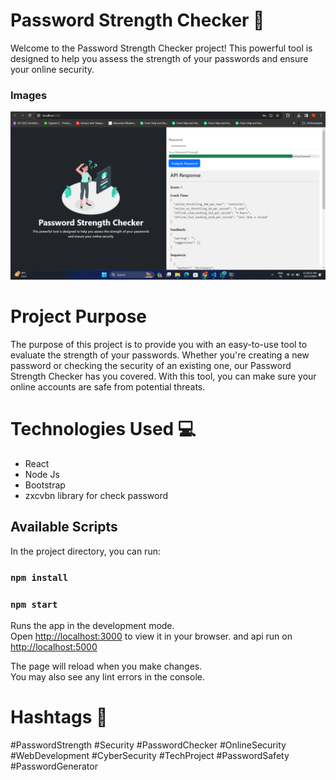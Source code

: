 # Password Strength Checker 🔐

Welcome to the Password Strength Checker project! This powerful tool is designed to help you assess the strength of your passwords and ensure your online security.

### Images

![Transaction Output](./password_strength_check.png)

# Project Purpose

The purpose of this project is to provide you with an easy-to-use tool to evaluate the strength of your passwords. Whether you're creating a new password or checking the security of an existing one, our Password Strength Checker has you covered. With this tool, you can make sure your online accounts are safe from potential threats.

# Technologies Used 💻

- React
- Node Js
- Bootstrap
- zxcvbn library for check password

## Available Scripts

In the project directory, you can run:

### `npm install`

### `npm start`

Runs the app in the development mode.\
Open [http://localhost:3000](http://localhost:3000) to view it in your browser.
and api run on [http://localhost:5000](http://localhost:5000)

The page will reload when you make changes.\
You may also see any lint errors in the console.

# Hashtags 📌

#PasswordStrength #Security #PasswordChecker #OnlineSecurity #WebDevelopment #CyberSecurity #TechProject #PasswordSafety #PasswordGenerator
